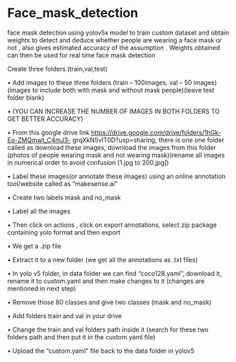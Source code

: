 # Face_mask_detection
face mask detection using yolov5x model to train custom dataset and obtain weights to detect and deduce whether people are wearing a face mask or not , also gives estimated accuracy of the assumption . Weights obtained can then be used for real time face mask detection


Create three folders (train,val,test)

• Add images to these three folders (train – 100images, val – 50 images)(images to include both with
mask and without mask people)(leave test folder blank)

• (YOU CAN INCREASE THE NUMBER OF IMAGES IN BOTH FOLDERS TO GET BETTER ACCURACY)

• From this google drive link https://drive.google.com/drive/folders/1hGk-Eo-ZMQmwt_C4mJ3-
grqXkN5vIT0D?usp=sharing, there is one one folder called as download these images, download the
images from this folder (photos of people wearing mask and not wearing mask)(rename all images in
numerical order to avoid confusion [1.jpg to 200.jpg])

• Label these images(or annotate these images) using an online annotation tool/website called as
“makesense.ai”

• Create two labels mask and no_mask

• Label all the images

• Then click on actions , click on export annotations, select zip package containing yolo format and
then export

• We get a .zip file

• Extract it to a new folder (we get all the annotations as .txt files)

• In yolo v5 folder, in data folder we can find “coco128.yaml”, download it, rename it to custom.yaml
and then make changes to it (changes are mentioned in next step)

• Remove those 80 classes and give two classes (mask and no_mask)

• Add folders train and val in your drive

• Change the train and val folders path inside it (search for these two folders path and then put it in
the custom.yaml file)

• Upload the “custom.yaml” file back to the data folder in yolov5
